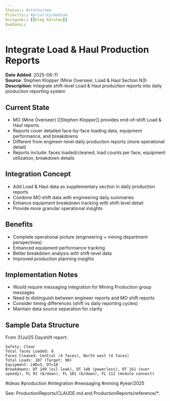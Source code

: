 ```yaml
---
Status:: #status/new
Priority:: #priority/medium
Assignee:: [[Greg Karsten]]
DueDate::
---
```


# Integrate Load & Haul Production Reports

**Date Added**: 2025-08-11  
**Source**: Stephen Klopper (Mine Overseer, Load & Haul Section N3)  
**Description**: Integrate shift-level Load & Haul production reports into daily production reporting system

## Current State
- MO (Mine Overseer) [[Stephen Klopper]] provides end-of-shift Load & Haul reports
- Reports cover detailed face-by-face loading data, equipment performance, and breakdowns
- Different from engineer-level daily production reports (more operational detail)
- Reports include: faces loaded/cleaned, load counts per face, equipment utilization, breakdown details

## Integration Concept
- Add Load & Haul data as supplementary section in daily production reports
- Combine MO shift data with engineering daily summaries
- Enhance equipment breakdown tracking with shift-level detail
- Provide more granular operational insights

## Benefits
- Complete operational picture (engineering + mining department perspectives)
- Enhanced equipment performance tracking
- Better breakdown analysis with shift-level data
- Improved production planning insights

## Implementation Notes
- Would require messaging integration for Mining Production group messages
- Need to distinguish between engineer reports and MO shift reports
- Consider timing differences (shift vs daily reporting cycles)
- Maintain data source separation for clarity

## Sample Data Structure
From 31Jul25 Dayshift report:
```
Safety: Clear
Total faces Loaded: 8
Faces Cleaned: Central (4 faces), North west (4 faces)
Total Loads: 107 (Target: 90)
Equipment: LHD=5, DT=10
Breakdowns: DT 149 (oil leak), DT 148 (powerless), DT 161 (over speedy), FL 91 (b/down), FL 101 (b/down), FL 112 (module connect)
```

#ideas #production #integration #messaging #mining #year/2025

See: ProductionReports/CLAUDE.md and ProductionReports/reference/*.